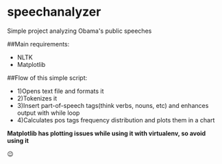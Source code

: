 # speechanalyzer
Simple project analyzing Obama's public speeches

##Main requirements:
* NLTK
* Matplotlib


##Flow of this simple script:
* 1)Opens text file and formats it
* 2)Tokenizes it
* 3)Insert part-of-speech tags(think verbs, nouns, etc) and enhances output with while loop
* 4)Calculates pos tags frequency distribution and plots them in a chart</li>


**Matplotlib has plotting issues while using it with virtualenv, so avoid using it**

:wink:
